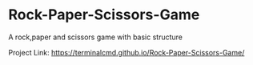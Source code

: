 # Rock-Paper-Scissors-Game
A rock,paper and scissors game with basic structure

Project Link: https://terminalcmd.github.io/Rock-Paper-Scissors-Game/


